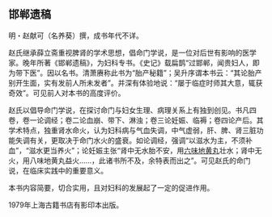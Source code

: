 ## 邯郸遗稿

明・赵献可（名养葵）撰，成书年代不详。

赵氏继承薛立斋重视脾肾的学术思想，倡命门学说，是一位对后世有影响的医学家。晚年所著《邯郸遗稿》，为妇科专书。《史记》载扁鹊“过邯郸，闻贵妇人，即为带下医”。因以名书。清萧赓称此书为“胎产秘籍”；吴升序谓本书云：“其论胎产别开生面，实有发前人所未发者”。并深有体验地说：“屡于临症时师其大意，辄获奇效”。可见前人对本书的高度评价。

赵氏以倡导命门学说，在探讨命门与妇女生理、病理关系上有独到创见。书凡四卷，卷一论调经；卷二论血崩、带下、淋浊；卷三论妊娠、临褥；卷四论产后。其学术特点，独重肾水命火，认为妇科病与气血失调，中气虚弱，肝、脾、肾三脏功能失调有关，更取决于命门水火的盛衰。如论调经，强调“以滋水为主，不须补血”，“滋水更当养火”；论妊娠主张“肾中无水胎不安，用[六味地黄丸](https://www.gmzyjc.com/read/fjx/fjx07-0.5.0.0.0.md)壮水；肾中无火，用八味地黄丸益火……，此诸书所不及，余特表而出之”。可见赵氏的命门说，在临床实践中的重要意义。

本书内容简要，切合实用，且对妇科的发展起了一定的促进作用。

1979年上海古籍书店有影印本出版。
